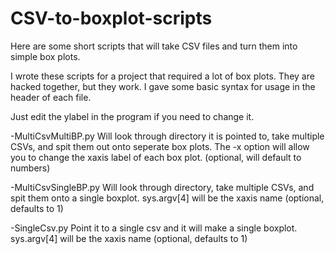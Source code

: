 # CSV-to-boxplot-scripts
Here are some short scripts that will take CSV files and turn them into simple box plots.

I wrote these scripts for a project that required a lot of box plots. They are hacked together, but they work. I gave some basic syntax for usage in the header of each file. 

Just edit the ylabel in the program if you need to change it.




-MultiCsvMultiBP.py
  Will look through directory it is pointed to, take multiple CSVs, and spit them out onto seperate box plots. The -x option will allow you to change the xaxis label of each box plot. (optional, will default to numbers)

-MultiCsvSingleBP.py
  Will look through directory, take multiple CSVs, and spit them onto a single boxplot. sys.argv[4] will be the xaxis name (optional, defaults to 1)

-SingleCsv.py
  Point it to a single csv and it will make a single boxplot. sys.argv[4] will be the xaxis name (optional, defaults to 1)
